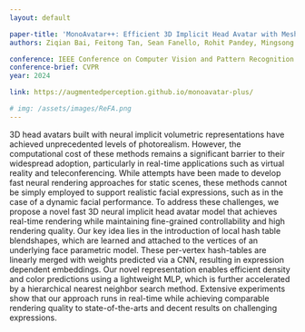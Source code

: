 ```yaml
---
layout: default

paper-title: 'MonoAvatar++: Efficient 3D Implicit Head Avatar with Mesh-anchored Hash Table Blendshapes'
authors: Ziqian Bai, Feitong Tan, Sean Fanello, Rohit Pandey, Mingsong Dou, <u>Shichen Liu</u>, Ping Tan, Yinda Zhang

conference: IEEE Conference on Computer Vision and Pattern Recognition
conference-brief: CVPR
year: 2024

link: https://augmentedperception.github.io/monoavatar-plus/

# img: /assets/images/ReFA.png
---
```


3D head avatars built with neural implicit volumetric representations have achieved unprecedented levels of photorealism. However, the computational cost of these methods remains a significant barrier to their widespread adoption, particularly in real-time applications such as virtual reality and teleconferencing. While attempts have been made to develop fast neural rendering approaches for static scenes, these methods cannot be simply employed to support realistic facial expressions, such as in the case of a dynamic facial performance. To address these challenges, we propose a novel fast 3D neural implicit head avatar model that achieves real-time rendering while maintaining fine-grained controllability and high rendering quality. Our key idea lies in the introduction of local hash table blendshapes, which are learned and attached to the vertices of an underlying face parametric model. These per-vertex hash-tables are linearly merged with weights predicted via a CNN, resulting in expression dependent embeddings. Our novel representation enables efficient density and color predictions using a lightweight MLP, which is further accelerated by a hierarchical nearest neighbor search method. Extensive experiments show that our approach runs in real-time while achieving comparable rendering quality to state-of-the-arts and decent results on challenging expressions.
